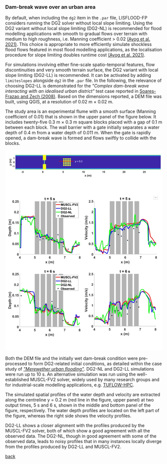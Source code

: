 ### Dam-break wave over an urban area

By default, when including the `dg2` item in the `.par` file, LISFLOOD-FP considers running the DG2 solver without local slope limiting. Using the DG2 variant without local slope limiting (DG2-NL) is recommended for flood modelling applications with smooth to gradual flows over terrain with medium to high roughness, i.e. Manning coefficient > 0.02 [(Ayog et al. 2021)](https://www.sciencedirect.com/science/article/abs/pii/S0022169420313858). This choice is appropriate to more efficiently simulate shockless flood flows featured in most flood modelling applications, as the localisation procedure for slope limiting doubles runtime cost [(Ayog et al. 2021)](https://www.sciencedirect.com/science/article/abs/pii/S0022169420313858). 


For simulations involving either fine-scale spatio-temporal features, flow discontinuities and very smooth terrain surface, the DG2 variant with local slope limiting (DG2-LL) is recommended. It can be activated by adding `limiteslopes` alongside `dg2` in the `.par` file. In the following, the relevance of choosing DG2-LL is demonstrated for the *"Complex dam-break wave interacting with an idealised urban district"* test case reported in [Soares-Frazao and Zech (2008)](https://www.tandfonline.com/doi/abs/10.3826/jhr.2008.3164). Based on the dimensions reported, a DEM file was built, using QGIS, at a resolution of 0.02 m × 0.02 m.

The study area is an experimental flume with a smooth surface (Manning coefficient of 0.01) that is shown in the upper panel of the figure below. It includes twenty-five 0.3 m × 0.3 m square blocks placed with a gap of 0.1 m between each block. The wall barrier with a gate initially separates a water depth of 0.4 m from a water depth of 0.011 m. When the gate is rapidly opened, a dam-break wave is formed and flows swiftly to collide with the blocks. 


![Image](/Figures/Fig6G.jpg)


Both the DEM file and the initially wet dam-break condition were pre-processed to form DG2-related initial conditions, as detailed within the case study of [*"Merewether urban flooding"*](/Merewether.md). DG2-NL and DG2-LL simulations were run up to 10 s. An alternative simulation was run using the well-established MUSCL-FV2 solver, widely used by many research groups and for industrial-scale modelling applications, e.g. [TUFLOW-HPC](https://wiki.tuflow.com/index.php?title=HPC_Introduction).  

The simulated spatial profiles of the water depth and velocity are extracted along the centreline y = 0.2 m (red line in the figure, upper panel) at two output times, 5 s and 6 s, shown in the middle and bottom panel of the figure, respectively. The water depth profiles are located on the left part of the figure, whereas the right side shows the velocity profiles.

DG2-LL shows a closer alignment with the profiles produced by the MUSCL-FV2 solver, both of which show a good agreement with all the observed data. The DG2-NL, though in good agreement with some of the observed data, leads to noisy profiles that in many instances locally diverge from the profiles produced by DG2-LL and MUSCL-FV2.
 


[back](/LISFLOOD8.0.md)
